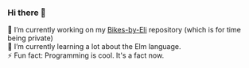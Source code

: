 ### Hi there 👋
🔭 I’m currently working on my [Bikes-by-Eli](github.com/lishaduck/bikes-by-eli) repository (which is for time being private)  
🌱 I’m currently learning a lot about the Elm language.  
⚡ Fun fact: Programming is cool. It's a fact now.  

<!--
**lishaduck/lishaduck** is a ✨ _special_ ✨ repository because its `README.md` (this file) appears on your GitHub profile.

Here are some ideas to get you started:

- 👯 I’m looking to collaborate on ...
- 🤔 I’m looking for help with ...
- 💬 Ask me about ...
- 📫 How to reach me: ...
- 😄 Pronouns: ...
-->
